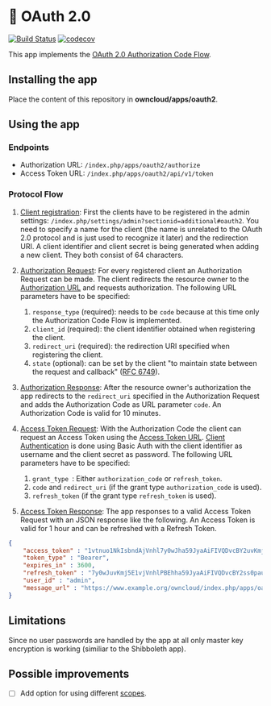 # 🔐 OAuth 2.0
[![Build Status](https://travis-ci.org/owncloud/oauth2.svg?branch=master)](https://travis-ci.org/owncloud/oauth2)
[![codecov](https://codecov.io/gh/owncloud/oauth2/branch/master/graph/badge.svg)](https://codecov.io/gh/owncloud/oauth2)

This app implements the [OAuth 2.0 Authorization Code Flow](https://tools.ietf.org/html/rfc6749#section-4.1).

## Installing the app
Place the content of this repository in **owncloud/apps/oauth2**.

## Using the app

### Endpoints
* Authorization URL: `/index.php/apps/oauth2/authorize`
* Access Token URL: `/index.php/apps/oauth2/api/v1/token`

### Protocol Flow
1. [Client registration](https://tools.ietf.org/html/rfc6749#section-2): First the clients have to be registered in the admin settings: `/index.php/settings/admin?sectionid=additional#oauth2`. You need to specify a name for the client (the name is unrelated to the OAuth 2.0 protocol and is just used to recognize it later) and the redirection URI. A client identifier and client secret is being generated when adding a new client. They both consist of 64 characters.

2. [Authorization Request](https://tools.ietf.org/html/rfc6749#section-4.1.1): For every registered client an Authorization Request can be made. The client redirects the resource owner to the [Authorization URL](#endpoints) and requests authorization. The following URL parameters have to be specified: 
    1. `response_type` (required): needs to be `code` because at this time only the Authorization Code Flow is implemented.
    2. `client_id` (required): the client identifier obtained when registering the client.
    3. `redirect_uri` (required): the redirection URI specified when registering the client.
    4. `state` (optional): can be set by the client "to maintain state between the request and callback" ([RFC 6749](https://tools.ietf.org/html/rfc6749#section-4.1.1)).

3. [Authorization Response](https://tools.ietf.org/html/rfc6749#section-4.1.2): After the resource owner's authorization the app redirects to the `redirect_uri` specified in the Authorization Request and adds the Authorization Code as URL parameter `code`. An Authorization Code is valid for 10 minutes.

4. [Access Token Request](https://tools.ietf.org/html/rfc6749#section-4.1.3): With the Authorization Code the client can request an Access Token using the [Access Token URL](#endpoints). [Client Authentication](https://tools.ietf.org/html/rfc6749#section-2.3) is done using Basic Auth with the client identifier as username and the client secret as password. The following URL parameters have to be specified:
    1. `grant_type `: Either `authorization_code` or `refresh_token`.
    2. `code` and `redirect_uri` (if the grant type `authorization_code` is used).
    3. `refresh_token` (if the grant type `refresh_token` is used).

5. [Access Token Response](https://tools.ietf.org/html/rfc6749#section-4.1.4): The app responses to a valid Access Token Request with an JSON response like the following. An Access Token is valid for 1 hour and can be refreshed with a Refresh Token.

```json
{
    "access_token" : "1vtnuo1NkIsbndAjVnhl7y0wJha59JyaAiFIVQDvcBY2uvKmj5EPBEhss0pauzdQ",
    "token_type" : "Bearer",
    "expires_in" : 3600,
    "refresh_token" : "7y0wJuvKmj5E1vjVnhlPBEhha59JyaAiFIVQDvcBY2ss0pauzdQtnuo1NkIsbndA",
    "user_id" : "admin",
    "message_url" : "https://www.example.org/owncloud/index.php/apps/oauth2/authorization-successful"
}
```

## Limitations
Since no user passwords are handled by the app at all only master key encryption is working (similiar to the Shibboleth app).

## Possible improvements
- [ ] Add option for using different [scopes](https://tools.ietf.org/html/rfc6749#section-3.3).
